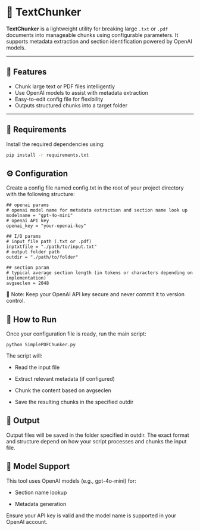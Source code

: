 # 📝 TextChunker

**TextChunker** is a lightweight utility for breaking large `.txt` or `.pdf` documents into manageable chunks using configurable parameters. It supports metadata extraction and section identification powered by OpenAI models.

---

## 🚀 Features

- Chunk large text or PDF files intelligently
- Use OpenAI models to assist with metadata extraction
- Easy-to-edit config file for flexibility
- Outputs structured chunks into a target folder

---

## 🧱 Requirements

Install the required dependencies using:

```bash
pip install -r requirements.txt
```

## ⚙️ Configuration
Create a config file named config.txt in the root of your project directory with the following structure:

```
## openai params
# openai model name for metadata extraction and section name look up
modelname = "gpt-4o-mini"
# openai API key
openai_key = "your-openai-key"

## I/O params
# input file path (.txt or .pdf)
inptxtfile = "./path/to/input.txt"
# output folder path
outdir = "./path/to/folder"

## section param
# typical average section length (in tokens or characters depending on implementation)
avgseclen = 2048
```
🔐 Note: Keep your OpenAI API key secure and never commit it to version control.

## 🏃 How to Run
Once your configuration file is ready, run the main script:
```
python SimplePDFChunker.py
```
The script will:

- Read the input file

- Extract relevant metadata (if configured)

- Chunk the content based on avgseclen

- Save the resulting chunks in the specified outdir

## 📁 Output
Output files will be saved in the folder specified in outdir. The exact format and structure depend on how your script processes and chunks the input file.

## 🧠 Model Support
This tool uses OpenAI models (e.g., gpt-4o-mini) for:

- Section name lookup

- Metadata generation

Ensure your API key is valid and the model name is supported in your OpenAI account.
